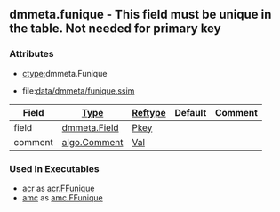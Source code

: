 ## dmmeta.funique - This field must be unique in the table. Not needed for primary key


### Attributes
<a href="#attributes"></a>
<!-- dev.mdmark  mdmark:MDSECTION  state:BEG_AUTO  param:Attributes -->
* [ctype:](/txt/ssimdb/dmmeta/ctype.md)dmmeta.Funique

* file:[data/dmmeta/funique.ssim](/data/dmmeta/funique.ssim)

|Field|[Type](/txt/ssimdb/dmmeta/ctype.md)|[Reftype](/txt/ssimdb/dmmeta/reftype.md)|Default|Comment|
|---|---|---|---|---|
|field|[dmmeta.Field](/txt/ssimdb/dmmeta/field.md)|[Pkey](/txt/exe/amc/reftypes.md#pkey)|||
|comment|[algo.Comment](/txt/protocol/algo/Comment.md)|[Val](/txt/exe/amc/reftypes.md#val)|||

<!-- dev.mdmark  mdmark:MDSECTION  state:END_AUTO  param:Attributes -->

### Used In Executables
<a href="#used-in-executables"></a>
<!-- dev.mdmark  mdmark:MDSECTION  state:BEG_AUTO  param:ImdbUses -->

* [acr](/txt/exe/acr/internals.md) as [acr.FFunique](/txt/exe/acr/internals.md#acr-ffunique)
* [amc](/txt/exe/amc/internals.md) as [amc.FFunique](/txt/exe/amc/internals.md#amc-ffunique)

<!-- dev.mdmark  mdmark:MDSECTION  state:END_AUTO  param:ImdbUses -->

